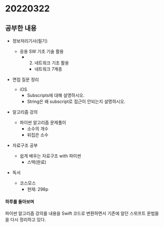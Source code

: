 # 20220322

## 공부한 내용
+ 정보처리기사(필기)
    * 응용 SW 기초 기술 활용
      + 2. 네트워크 기초 활용
        - 네트워크 7계층

+ 면접 질문 정리
  - iOS
    * Subscripts에 대해 설명하시오.
    * String은 왜 subscript로 접근이 안되는지 설명하시오.

+ 알고리즘 강의
  - 파이썬 알고리즘 문제풀이
    * 소수의 개수
    * 뒤집은 소수

+ 자료구조 공부
  - 쉽게 배우는 자료구조 with 파이썬
    * 스택(완료)

+ 독서
  - 코스모스
    * 현재: 298p

#### 하루를 돌아보며
파이썬 알고리즘 강의를 내용을 Swift 코드로 변환하면서 기존에 알던 스위프트 문법들을 다시 정리하고 있다.
